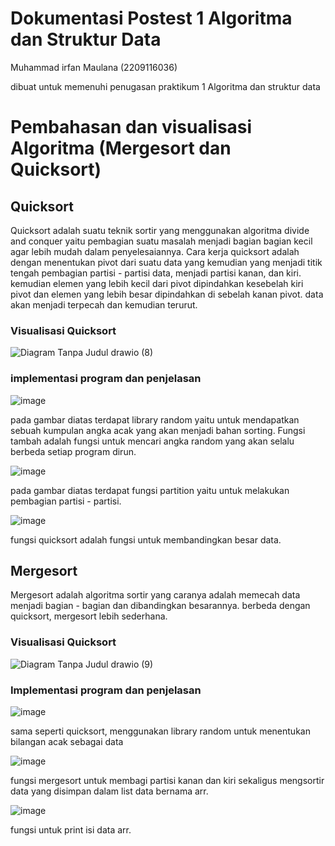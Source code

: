 # Dokumentasi Postest 1 Algoritma dan Struktur Data 
Muhammad irfan Maulana (2209116036)

dibuat untuk memenuhi penugasan praktikum 1 Algoritma dan struktur data

# Pembahasan dan visualisasi Algoritma (Mergesort dan Quicksort)

## Quicksort
Quicksort adalah suatu teknik sortir yang menggunakan algoritma divide and conquer yaitu pembagian suatu masalah menjadi bagian bagian kecil agar lebih mudah dalam penyelesaiannya. Cara kerja quicksort adalah dengan menentukan pivot dari suatu data yang kemudian yang menjadi titik tengah pembagian partisi - partisi data, menjadi partisi kanan, dan kiri.
kemudian elemen yang lebih kecil dari pivot dipindahkan kesebelah kiri pivot dan elemen yang lebih besar dipindahkan di sebelah kanan pivot. data akan menjadi terpecah dan kemudian terurut.

### Visualisasi Quicksort
![Diagram Tanpa Judul drawio (8)](https://user-images.githubusercontent.com/121864328/222624436-27e909ff-445b-44e9-b68c-888883d64fae.png)

### implementasi program dan penjelasan

![image](https://user-images.githubusercontent.com/121864328/222623497-b8f601ec-a105-4f5e-830f-4b2f6acd6c81.png)

pada gambar diatas terdapat library random yaitu untuk mendapatkan sebuah kumpulan angka acak yang akan menjadi bahan sorting. Fungsi tambah adalah fungsi untuk mencari angka random yang akan selalu berbeda setiap program dirun.

![image](https://user-images.githubusercontent.com/121864328/222625293-0a4e40db-a5dd-4ba0-ab7c-dca913cd2740.png)

pada gambar diatas terdapat fungsi partition yaitu untuk melakukan pembagian partisi - partisi.

![image](https://user-images.githubusercontent.com/121864328/222626310-ee9e3df4-7a28-4703-bf85-9810b2f15166.png)

fungsi quicksort adalah fungsi untuk membandingkan besar data.

## Mergesort

Mergesort adalah algoritma sortir yang caranya adalah memecah data menjadi bagian - bagian dan dibandingkan besarannya. berbeda dengan quicksort, mergesort lebih sederhana.

### Visualisasi Quicksort

![Diagram Tanpa Judul drawio (9)](https://user-images.githubusercontent.com/121864328/222635243-53fc858a-49b4-4ade-bb7d-85837e51f175.png)

### Implementasi program dan penjelasan

![image](https://user-images.githubusercontent.com/121864328/222638619-6869f26c-5595-4e49-bf84-74db47a440e6.png)

sama seperti quicksort, menggunakan library random untuk menentukan bilangan acak sebagai data

![image](https://user-images.githubusercontent.com/121864328/222638716-c18a73a9-0f25-4592-8534-5ee5c06c9dc3.png)

fungsi mergesort untuk membagi partisi kanan dan kiri sekaligus mengsortir data yang disimpan dalam list data bernama arr.

![image](https://user-images.githubusercontent.com/121864328/222638936-836d2362-36aa-4cb5-916a-42f8c12465fc.png)

fungsi untuk print isi data arr.






